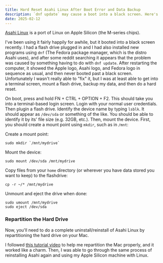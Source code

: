 ```yaml
---
title: Hard Reset Asahi Linux After Boot Error and Data Backup
description: `dnf update` may cause a boot into a black screen. Here's how you can reset your computer.
date: 2025-02-12
---
```


[Asahi Linux](https://asahilinux.org/) is a port of Linux on Apple Silicon (the M-series chips).

I've been using it fairly happily for awhile, but it booted into a black screen recently. I had a flash drive plugged in and I had also installed new programs using `dnf` (The Fedora package manager, which is the distro Asahi uses), and after some reddit searching it appears that the problem was caused by something having to do with `dnf update`. After restarting the computer, it showed the Apple logo, Asahi logo, and Fedora logo in sequence as usual, and then never booted past a black screen. Unfortunately I wasn't really able to "fix" it, but I was at least able to get into a terminal screen, mount a flash drive, backup my data, and then do a hard reset.

On boot, press and hold FN + CTRL + OPTION + F2. This should take you into a terminal-based login screen. Login with your normal user credentials. Then plugin a flash drive. Identify the device name by typing `lsblk`. It should appear as `/dev/sda` or something of the like. You should be able to identify it by its' file size (e.g. 32GB, etc.). Then, mount the device. First, you should create a mount point using `mkdir`, such as in `/mnt`:

Create a mount point:
```
sudo mkdir `/mnt/mydrive`
```

Mount the device:
```
sudo mount /dev/sda /mnt/mydrive
```

Copy files from your `home` directory (or wherever you have data stored you want to keep) to the flashdrive:
```
cp -r ~/* /mnt/mydrive 
```

Unmount and eject the drive when done:
```
sudo umount /mnt/mydrive
sudo eject /dev/sda
```

### Repartition the Hard Drive

Now, you'll need to do a complete uninstall/reinstall of Asahi Linux by repartitioning the hard drive on your Mac.

I followed [this tutorial video](https://www.youtube.com/watch?v=nMnWTq2H-N0&t=7s) to help me repartition the Mac properly, and it worked like a charm. Then, I was able to go through the same process of reinstalling Asahi again and using my Apple Silicon machine with Linux.
